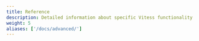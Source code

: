 ```yaml
---
title: Reference
description: Detailed information about specific Vitess functionality
weight: 5 
aliases: ['/docs/advanced/']
---
```


